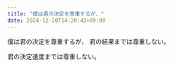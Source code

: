 ```yaml
---
title: "僕は君の決定を尊重するが、"
date: 2024-12-20T14:20:42+09:00
---
```

僕は君の決定を尊重するが、
君の結果までは尊重しない。

君の決定速度までは尊重しない。
